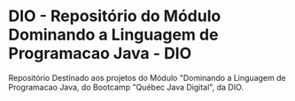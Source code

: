 # DIO - Repositório do Módulo Dominando a Linguagem de Programacao Java - DIO

Repositório Destinado aos projetos do Módulo "Dominando a Linguagem de Programacao Java, do Bootcamp "Québec Java Digital", da DIO. 
